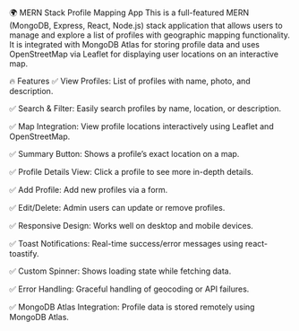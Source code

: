 🌍 MERN Stack Profile Mapping App
This is a full-featured MERN (MongoDB, Express, React, Node.js) stack application that allows users to manage and explore a list of profiles with geographic mapping functionality. It is integrated with MongoDB Atlas for storing profile data and uses OpenStreetMap via Leaflet for displaying user locations on an interactive map.

🔥 Features
✅ View Profiles: List of profiles with name, photo, and description.

✅ Search & Filter: Easily search profiles by name, location, or description.

✅ Map Integration: View profile locations interactively using Leaflet and OpenStreetMap.

✅ Summary Button: Shows a profile’s exact location on a map.

✅ Profile Details View: Click a profile to see more in-depth details.

✅ Add Profile: Add new profiles via a form.

✅ Edit/Delete: Admin users can update or remove profiles.

✅ Responsive Design: Works well on desktop and mobile devices.

✅ Toast Notifications: Real-time success/error messages using react-toastify.

✅ Custom Spinner: Shows loading state while fetching data.

✅ Error Handling: Graceful handling of geocoding or API failures.

✅ MongoDB Atlas Integration: Profile data is stored remotely using MongoDB Atlas.
